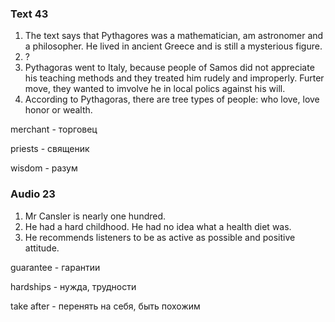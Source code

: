 ### Text 43

1. The text says that Pythagores was a mathematician, am astronomer and a philosopher. He lived in ancient Greece and is still a mysterious figure.
2. ?
3. Pythagoras went to Italy, because people of Samos did not appreciate his teaching methods and they treated him rudely and improperly. Furter move, they wanted to imvolve he in local polics against his will.
4. According to Pythagoras, there are tree types of people: who love, love honor or wealth.

merchant - торговец

priests - священик

wisdom - разум

### Audio 23

1. Mr Cansler is nearly one hundred.
2. He had a hard childhood. He had no idea what a health diet was.
3. He recommends listeners to be as active as possible and positive attitude.

guarantee - гарантии

hardships - нужда, трудности

take after - перенять на себя, быть похожим

